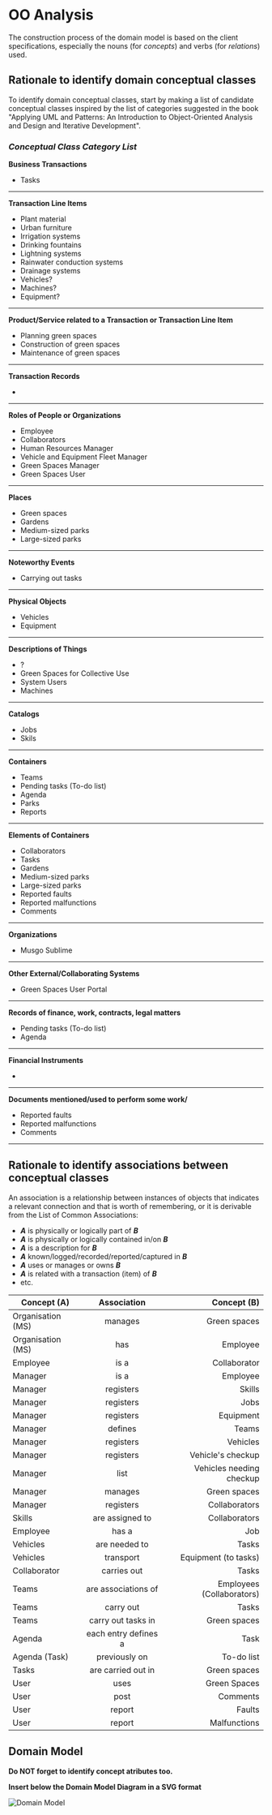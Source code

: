  # OO Analysis

The construction process of the domain model is based on the client specifications, especially the nouns (for _concepts_) and verbs (for _relations_) used.

## Rationale to identify domain conceptual classes
To identify domain conceptual classes, start by making a list of candidate conceptual classes inspired by the list of categories suggested in the book "Applying UML and Patterns: An Introduction to Object-Oriented Analysis and Design and Iterative Development".


### _Conceptual Class Category List_

**Business Transactions**

* Tasks

---

**Transaction Line Items**

* Plant material
* Urban furniture
* Irrigation systems
* Drinking fountains
* Lightning systems
* Rainwater conduction systems
* Drainage systems
* Vehicles?
* Machines?
* Equipment?

---

**Product/Service related to a Transaction or Transaction Line Item**

* Planning green spaces
* Construction of green spaces
* Maintenance of green spaces

---

**Transaction Records**

* 

---  

**Roles of People or Organizations**

* Employee
* Collaborators
* Human Resources Manager
* Vehicle and Equipment Fleet Manager
* Green Spaces Manager
* Green Spaces User

---

**Places**

* Green spaces
* Gardens
* Medium-sized parks
* Large-sized parks

---

**Noteworthy Events**

* Carrying out tasks

---

**Physical Objects**

* Vehicles
* Equipment

---

**Descriptions of Things**

* ?
* Green Spaces for Collective Use
* System Users
* Machines

---

**Catalogs**

* Jobs
* Skils

---

**Containers**

* Teams
* Pending tasks (To-do list)
* Agenda
* Parks
* Reports

---

**Elements of Containers**

* Collaborators
* Tasks
* Gardens
* Medium-sized parks
* Large-sized parks
* Reported faults
* Reported malfunctions
* Comments

---

**Organizations**

* Musgo Sublime

---

**Other External/Collaborating Systems**

* Green Spaces User Portal

---

**Records of finance, work, contracts, legal matters**

* Pending tasks (To-do list)
* Agenda

---

**Financial Instruments**

* 

---

**Documents mentioned/used to perform some work/**

* Reported faults
* Reported malfunctions
* Comments


---


## Rationale to identify associations between conceptual classes

An association is a relationship between instances of objects that indicates a relevant connection and that is worth of remembering, or it is derivable from the List of Common Associations:

- **_A_** is physically or logically part of **_B_**
- **_A_** is physically or logically contained in/on **_B_**
- **_A_** is a description for **_B_**
- **_A_** known/logged/recorded/reported/captured in **_B_**
- **_A_** uses or manages or owns **_B_**
- **_A_** is related with a transaction (item) of **_B_**
- etc.


| Concept (A)       |     Association      |               Concept (B) |
|-------------------|:--------------------:|--------------------------:|
| Organisation (MS) |       manages        |              Green spaces |
| Organisation (MS) |         has          |                  Employee |
| Employee          |         is a         |              Collaborator |
| Manager           |         is a         |                  Employee |
| Manager           |      registers       |                    Skills |
| Manager           |      registers       |                      Jobs |
| Manager           |      registers       |                 Equipment |
| Manager           |       defines        |                     Teams |
| Manager           |      registers       |                  Vehicles |
| Manager           |      registers       |         Vehicle's checkup |
| Manager           |         list         |  Vehicles needing checkup |
| Manager           |       manages        |              Green spaces |
| Manager           |      registers       |             Collaborators |
| Skills            |   are assigned to    |             Collaborators |
| Employee          |        has a         |                       Job |
| Vehicles          |    are needed to     |                     Tasks |
| Vehicles          |      transport       |      Equipment (to tasks) |
| Collaborator      |     carries out      |                     Tasks |
| Teams             | are associations of  | Employees (Collaborators) |
| Teams             |      carry out       |                     Tasks |
| Teams             |  carry out tasks in  |              Green spaces |
| Agenda            | each entry defines a |                      Task |
| Agenda (Task)     |    previously on     |                To-do list |
| Tasks             |  are carried out in  |              Green spaces |
| User              |         uses         |              Green Spaces |
| User              |         post         |                  Comments |
| User              |        report        |                    Faults |
| User              |        report        |              Malfunctions |


## Domain Model

**Do NOT forget to identify concept atributes too.**

**Insert below the Domain Model Diagram in a SVG format**

![Domain Model](svg/project-domain-model.svg)
